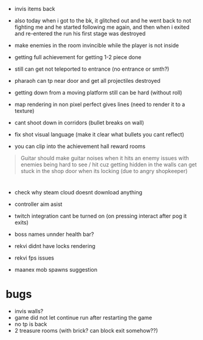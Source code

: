 * invis items back

* also today when i got to the bk, it glitched out and he went back to not fighting me and he started following me again, and then when i exited and re-entered the run his first stage was destroyed
* make enemies in the room invincible while the player is not inside

* getting full achievement for getting 1-2 piece done
* still can get not teleported to entrance (no entrance or smth?)
* pharaoh can tp near door and get all projectiles destroyed
* getting down from a moving platform still can be hard (without roll)
* map rendering in non pixel perfect gives lines (need to render it to a texture)
* cant shoot down in corridors (bullet breaks on wall)

* fix shot visual language (make it clear what bullets you cant reflect)
* you can clip into the achievement hall reward rooms

> Guitar should make guitar noises when it hits an enemy
> issues with enemies being hard to see / hit cuz getting hidden in the walls
> can get stuck in the shop door when its locking (due to angry shopkeeper)

#

* check why steam cloud doesnt download anything
* controller aim asist
* twitch integration cant be turned on (on pressing interact after pog it exits)

* boss names unnder health bar?
* rekvi didnt have locks rendering
* rekvi fps issues

* maanex mob spawns suggestion

# bugs
* invis walls?
* game did not let continue run after restarting the game
* no tp is back
* 2 treasure rooms (with brick? can block exit somehow??)

